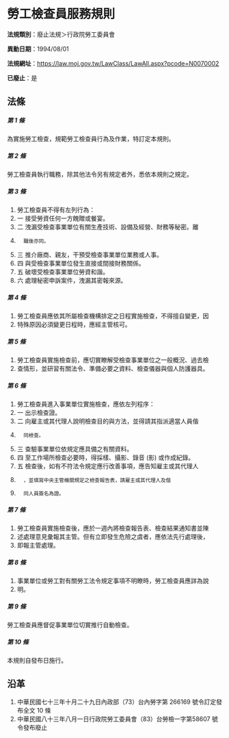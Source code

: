 # 勞工檢查員服務規則

**法規類別**：廢止法規＞行政院勞工委員會

**異動日期**：1994/08/01  

**法規網址**：https://law.moj.gov.tw/LawClass/LawAll.aspx?pcode=N0070002

**已廢止**：是



## 法條
##### 第 1 條
為實施勞工檢查，規範勞工檢查員行為及作業，特訂定本規則。

##### 第 2 條
勞工檢查員執行職務，除其他法令另有規定者外，悉依本規則之規定。

##### 第 3 條
1. 勞工檢查員不得有左列行為：
1.   一  接受勞資任何一方餽贈或餐宴。
1.   二  洩漏受檢查事業單位有關生產技術、設備及經營、財務等秘密。離
1.       職後亦同。
1.   三  推介廠商、親友，干預受檢查事業單位業務或人事。
1.   四  與受檢查事業單位發生直接或間接財務關係。
1.   五  破壞受檢查事業單位勞資和諧。
1.   六  處理秘密申訴案件，洩漏其密報來源。

##### 第 4 條
1. 勞工檢查員應依其所屬檢查機構排定之日程實施檢查，不得擅自變更，因
1. 特殊原因必須變更日程時，應經主管核可。

##### 第 5 條
1. 勞工檢查員實施檢查前，應切實瞭解受檢查事業單位之一般概況、過去檢
1. 查情形，並研習有關法令、準備必要之資料、檢查儀器與個人防護器具。

##### 第 6 條
1. 勞工檢查員進入事業單位實施檢查，應依左列程序：
1.   一  出示檢查證。
1.   二  向雇主或其代理人說明檢查目的與方法，並得請其指派適當人員偕
1.       同檢查。
1.   三  查驗事業單位依規定應具備之有關資料。
1.   四  至工作場所檢查必要時，得採樣、攝影、錄音 (影) 或作成紀錄。
1.   五  檢查後，如有不符法令規定應行改善事項，應告知雇主或其代理人
1.       ，並填寫中央主管機關規定之檢查報告表，請雇主或其代理人及偕
1.       同人員簽名為證。

##### 第 7 條
1. 勞工檢查員實施檢查後，應於一週內將檢查報告表、檢查結果通知書並陳
1. 述處理意見彙報其主管。但有立即發生危險之虞者，應依法先行處理後，
1. 即報主管處理。

##### 第 8 條
1. 事業單位或勞工對有關勞工法令規定事項不明瞭時，勞工檢查員應詳為說
1. 明。

##### 第 9 條
勞工檢查員應督促事業單位切實推行自動檢查。

##### 第 10 條
本規則自發布日施行。

## 沿革
1. 中華民國七十三年十月二十九日內政部（73）台內勞字第 266169 號令訂定發布全文 10 條
1. 中華民國八十三年八月一日行政院勞工委員會（83）台勞檢一字第58607 號令發布廢止
